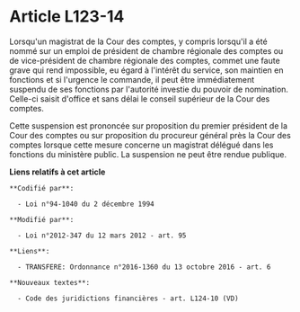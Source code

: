 # Article L123-14

Lorsqu'un  magistrat de la Cour des comptes, y compris lorsqu'il a été nommé sur  un emploi de président de chambre régionale
des comptes ou de  vice-président de chambre régionale des comptes, commet une faute grave  qui rend impossible, eu égard à
l'intérêt du service, son maintien en  fonctions et si l'urgence le commande, il peut être immédiatement  suspendu de ses
fonctions par l'autorité investie du pouvoir de  nomination. Celle-ci saisit d'office et sans délai le conseil supérieur de
la Cour des comptes.

Cette suspension est prononcée sur proposition du premier président de la Cour des comptes ou sur proposition du procureur
général près la Cour des comptes lorsque cette mesure concerne un magistrat délégué dans les fonctions du ministère public.
La suspension ne peut être rendue publique.

**Liens relatifs à cet article**

	**Codifié par**:

	  - Loi n°94-1040 du 2 décembre 1994

	**Modifié par**:

	  - Loi n°2012-347 du 12 mars 2012 - art. 95

	**Liens**:

	  - TRANSFERE: Ordonnance n°2016-1360 du 13 octobre 2016 - art. 6

	**Nouveaux textes**:

	  - Code des juridictions financières - art. L124-10 (VD)
